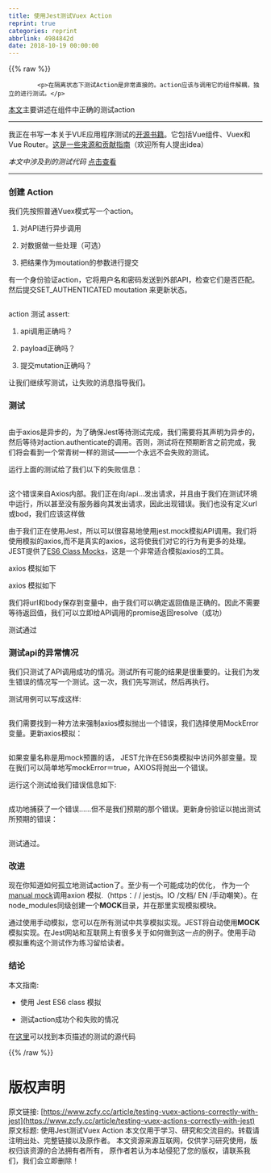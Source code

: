```yaml
---
title: 使用Jest测试Vuex Action
reprint: true
categories: reprint
abbrlink: 4984842d
date: 2018-10-19 00:00:00
---
```


{{% raw %}}

            <p>在隔离状态下测试Action是非常直接的。action应该与调用它的组件解耦，独立的进行测试。</p>
<p><a href="https://lmiller1990.github.io/vue-testing-handbook/vuex-in-components-mutations-and-actions.html">本文</a>主要讲述在组件中正确的测试action</p>
<hr>
<p>我正在书写一本关于VUE应用程序测试的<a href="https://lmiller1990.github.io/vue-testing-handbook/">开源书籍</a>。它包括Vue组件、Vuex和Vue Router。<a href="https://lmiller1990.github.io/vue-testing-handbook/">这是一些来源和贡献指南</a>（欢迎所有人提出idea）</p>
<p><em>本文中涉及到的测试代码</em> <a href="https://github.com/lmiller1990/vue-testing-handbook/tree/master/demo-app/tests/unit/actions.spec.js">点击查看</a></p>
<hr>
<h3>创建 Action</h3>
<p>我们先按照普通Vuex模式写一个action。</p>
<ol>
<li><p>对API进行异步调用</p>
</li>
<li><p>对数据做一些处理（可选）</p>
</li>
<li><p>把结果作为moutation的参数进行提交</p>
</li>
</ol>
<p>有一个身份验证action，它将用户名和密码发送到外部API，检查它们是否匹配。然后提交SET_AUTHENTICATED moutation 来更新状态。</p>
<p><img src="https://p0.ssl.qhimg.com/t01cbc30c6bef7323c7.jpg" alt=""></p>
<p>action 测试 assert:</p>
<ol>
<li><p>api调用正确吗？</p>
</li>
<li><p>payload正确吗？</p>
</li>
<li><p>提交mutation正确吗？</p>
</li>
</ol>
<p>让我们继续写测试，让失败的消息指导我们。</p>
<h3>测试</h3>
<p><img src="" alt=""></p>
<p>由于axios是异步的，为了确保Jest等待测试完成，我们需要将其声明为异步的，然后等待对action.authenticate的调用。否则，测试将在预期断言之前完成，我们将会看到一个常青树一样的测试——一个永远不会失败的测试。</p>
<p>运行上面的测试给了我们以下的失败信息：</p>
<p><img src="https://p0.ssl.qhimg.com/t01cbc30c6bef7323c7.jpg" alt=""></p>
<p>这个错误来自Axios内部。我们正在向/api...发出请求，并且由于我们在测试环境中运行，所以甚至没有服务器向其发出请求，因此出现错误。我们也没有定义url或bod，我们应该这样做</p>
<p>由于我们正在使用Jest，所以可以很容易地使用jest.mock模拟API调用。我们将使用模拟的axios,而不是真实的axios，这将使我们对它的行为有更多的处理。JEST提供了<a href="https://jestjs.io/docs/en/es6-class-mocks">ES6 Class Mocks</a>，这是一个非常适合模拟axios的工具。</p>
<p>axios 模拟如下</p>
<p>axios 模拟如下</p>
<p>我们将url和body保存到变量中，由于我们可以确定返回值是正确的。因此不需要等待返回值，我们可以立即给API调用的promise返回resolve（成功）</p>
<p>测试通过</p>
<h3>测试api的异常情况</h3>
<p>我们只测试了API调用成功的情况。测试所有可能的结果是很重要的。让我们为发生错误的情况写一个测试。这一次，我们先写测试，然后再执行。</p>
<p>测试用例可以写成这样:</p>
<p><img src="https://p0.ssl.qhimg.com/t01cbc30c6bef7323c7.jpg" alt=""></p>
<p>我们需要找到一种方法来强制axios模拟抛出一个错误，我们选择使用MockError变量。更新axios模拟：</p>
<p><img src="https://p0.ssl.qhimg.com/t01cbc30c6bef7323c7.jpg" alt=""></p>
<p>如果变量名称是用mock预置的话， JEST允许在ES6类模拟中访问外部变量。现在我们可以简单地写mockError＝true，AXIOS将抛出一个错误。</p>
<p>运行这个测试给我们错误信息如下:</p>
<p><img src="https://p0.ssl.qhimg.com/t01cbc30c6bef7323c7.jpg" alt=""></p>
<p>成功地捕获了一个错误……但不是我们预期的那个错误。更新身份验证以抛出测试所预期的错误：</p>
<p><img src="https://p0.ssl.qhimg.com/t01cbc30c6bef7323c7.jpg" alt=""></p>
<p>测试通过。</p>
<h3>改进</h3>
<p>现在你知道如何孤立地测试action了。至少有一个可能成功的优化， 作为一个 <a href="https://jestjs.io/docs/en/manual-mocks">manual mock</a>调用axion 模拟.（https：/ / jestjs。IO /文档/ EN /手动嘲笑）。在node_modules同级创建一个<strong>MOCK</strong>目录，并在那里实现模拟模块。</p>
<p>通过使用手动模拟，您可以在所有测试中共享模拟实现。JEST将自动使用<strong>MOCK</strong>模拟实现。在Jest网站和互联网上有很多关于如何做到这一点的例子。使用手动模拟重构这个测试作为练习留给读者。</p>
<h3>结论</h3>
<p>本文指南:</p>
<ul>
<li><p>使用 Jest ES6 class 模拟</p>
</li>
<li><p>测试action成功个和失败的情况</p>
</li>
</ul>
<p>在<a href="https://github.com/lmiller1990/vue-testing-handbook/tree/master/demo-app/tests/unit/actions.spec.js">这里</a>可以找到本页描述的测试的源代码</p>

          
{{% /raw %}}

# 版权声明
原文链接: [https://www.zcfy.cc/article/testing-vuex-actions-correctly-with-jest](https://www.zcfy.cc/article/testing-vuex-actions-correctly-with-jest)
原文标题: 使用Jest测试Vuex Action
本文仅用于学习、研究和交流目的。转载请注明出处、完整链接以及原作者。
本文资源来源互联网，仅供学习研究使用，版权归该资源的合法拥有者所有，
原作者若认为本站侵犯了您的版权，请联系我们，我们会立即删除！

